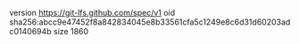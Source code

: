 version https://git-lfs.github.com/spec/v1
oid sha256:abcc9e47452f8a842834045e8b33561cfa5c1249e8c6d31d60203adc0140694b
size 1860
